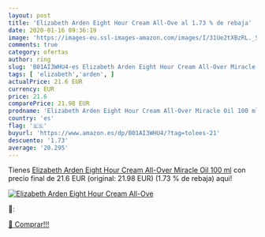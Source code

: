 ```yaml
---
layout: post
title: 'Elizabeth Arden Eight Hour Cream All-Ove al 1.73 % de rebaja'
date: 2020-01-16 09:36:19
image: 'https://images-eu.ssl-images-amazon.com/images/I/31Ue2tXBzRL._SL200_.jpg'
comments: true
category: ofertas
author: ring
slug: 'B01AI3WHU4-es Elizabeth Arden Eight Hour Cream All-Over Miracle Oil 100 ml'
tags: [ 'elizabeth','arden', ]
actualPrice: 21.6 EUR
currency: EUR
price: 21.6
comparePrice: 21.98 EUR
prodname: 'Elizabeth Arden Eight Hour Cream All-Over Miracle Oil 100 ml'
country: 'es'
flag: '🇪🇸'
buyurl: 'https://www.amazon.es/dp/B01AI3WHU4/?tag=tolees-21'
descuento: '1.73'
average: '20.295'
---
```


Tienes [Elizabeth Arden Eight Hour Cream All-Over Miracle Oil 100 ml](https://www.amazon.es/dp/B01AI3WHU4/?tag=tolees-21) con precio final de  21.6 EUR (original: 21.98 EUR) (1.73 %  de rebaja) aqui!

[![Elizabeth Arden Eight Hour Cream All-Ove](https://images-eu.ssl-images-amazon.com/images/I/31Ue2tXBzRL._SL200_.jpg)](https://www.amazon.es/dp/B01AI3WHU4/?tag=tolees-21)

🔎:


[🛒 Comprar!!!](https://www.amazon.es/dp/B01AI3WHU4/?tag=tolees-21)
